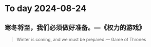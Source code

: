 
# To day 2024-08-24


## 寒冬将至，我们必须做好准备。—《权力的游戏》
> Winter is coming, and we must be prepared.— Game of Thrones

    